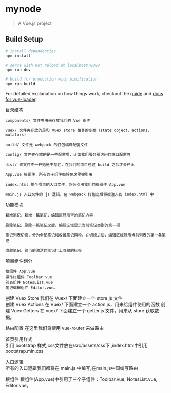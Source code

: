 # mynode

> A Vue.js project

## Build Setup

``` bash
# install dependencies
npm install

# serve with hot reload at localhost:8080
npm run dev

# build for production with minification
npm run build
```

For detailed explanation on how things work, checkout the [guide](http://vuejs-templates.github.io/webpack/) and [docs for vue-loader](http://vuejs.github.io/vue-loader).


目录结构

    components/ 文件夹用来存放我们的 Vue 组件

    vuex/ 文件夹存放的是和 Vuex store 相关的东西（state object，actions，mutators)

    build/ 文件是 webpack 的打包编译配置文件

    config/ 文件夹存放的是一些配置项，比如我们服务器访问的端口配置等

    dist/ 该文件夹一开始是不存在，在我们的项目经过 build 之后才会产出

    App.vue 根组件，所有的子组件都将在这里被引用

    index.html 整个项目的入口文件，将会引用我们的根组件 App.vue

    main.js 入口文件的 js 逻辑，在 webpack 打包之后将被注入到 index.html 中


功能模块

    新增笔记，新增一篇笔记，编辑区显示空的笔记内容

    删除笔记，删除一篇笔记之后，编辑区域显示当前笔记类别的第一项

    笔记列表切换，分为全部笔记和收藏笔记两种，在切换之后，编辑区域显示当前列表的第一条笔记

    收藏笔记，给当前激活的笔记打上收藏的标签

项目组件划分

    根组件 App.vue
    操作栏组件 Toolbar.vue  
    别表组件 NotesList.vue  
    笔记编辑组件 Editor.vue。  
 
创建 Vuex Store
    我们在 Vuex/ 下面建立一个 store.js 文件	
创建 Vuex Actions
    在 Vuex/ 下面建立一个 action.js，用来给组件使用的函数	
创建 Vuex Getters
    在 vuex/ 下面建立一个 getter.js 文件，用来从 store 获取数据。  
    
路由配置
    在这里我们将使用 vue-router 来做路由
    
首页引用样式    
    引用 bootstrap 样式,css文件放在/src/assets/css下  ,index.html中引用bootstrap.min.css       
    
入口逻辑    
    所有的入口逻辑我们都将在 main.js 中编写,在main.js中国编写路由
    
根组件
    根组件(App.vue)中引用了三个子组件：Toolbar.vue, NotesList.vue, Editor.vue。 
    